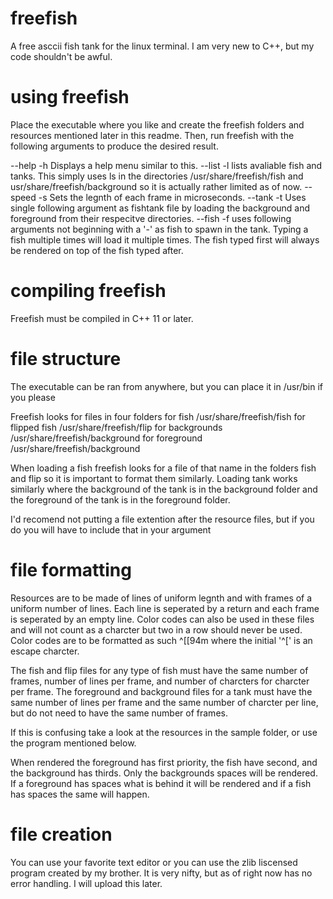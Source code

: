 # freefish
A free asccii fish tank for the linux terminal. I am very new to C++, but my code shouldn't be awful.

# using freefish
Place the executable where you like and create the freefish folders and resources mentioned later in this readme. Then, run freefish with the following arguments to produce the desired result.

--help    -h  Displays a help menu similar to this.
--list    -l  lists avaliable fish and tanks. This simply uses ls in the directories /usr/share/freefish/fish and usr/share/freefish/background so it is actually rather limited as of now.
--speed   -s  Sets the legnth of each frame in microseconds.
--tank    -t  Uses single following argument as fishtank file by loading the background and foreground from their respecitve directories.
--fish    -f  uses following arguments not beginning with a '-' as fish to spawn in the tank. Typing a fish multiple times will load it multiple times. The fish typed first will always be rendered on top of the fish typed after.

# compiling freefish
Freefish must be compiled in C++ 11 or later.

# file structure
The executable can be ran from anywhere, but you can place it in /usr/bin if you please

Freefish looks for files in four folders
for fish /usr/share/freefish/fish
for flipped fish /usr/share/freefish/flip
for backgrounds /usr/share/freefish/background
for foreground /usr/share/freefish/background

When loading a fish freefish looks for a file of that name in the folders fish and flip so it is important to format them similarly. Loading tank works similarly where the background of the tank is in the background folder and the foreground of the tank is in the foreground folder.

I'd recomend not putting a file extention after the resource files, but if you do you will have to include that in your argument

# file formatting
Resources are to be made of lines of uniform legnth and with frames of a uniform number of lines. Each line is seperated by a return and each frame is seperated by an empty line. Color codes can also be used in these files and will not count as a charcter but two in a row should never be used. Color codes are to be formatted as such ^[[94m where the initial '^[' is an escape charcter.

The fish and flip files for any type of fish must have the same number of frames, number of lines per frame, and number of charcters for charcter per frame. The foreground and background files for a tank must have the same number of lines per frame and the same number of charcter per line, but do not need to have the same number of frames.

If this is confusing take a look at the resources in the sample folder, or use the program mentioned below.

When rendered the foreground has first priority, the fish have second, and the background has thirds. Only the backgrounds spaces will be rendered. If a foreground has spaces what is behind it will be rendered and if a fish has spaces the same will happen.

# file creation
You can use your favorite text editor or you can use the zlib liscensed program created by my brother. It is very nifty, but as of right now has no error handling. I will upload this later.
